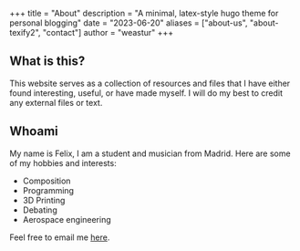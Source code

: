 +++
title = "About"
description = "A minimal, latex-style hugo theme for personal blogging"
date = "2023-06-20"
aliases = ["about-us", "about-texify2", "contact"]
author = "weastur"
+++
## What is this?

This website serves as a collection of resources and files that I have either found interesting, useful, or have made myself. 
I will do my best to credit any external files or text.

## Whoami

My name is Felix, I am a student and musician from Madrid. 
Here are some of my hobbies and interests:

* Composition
* Programming
* 3D Printing
* Debating
* Aerospace engineering

Feel free to email me [here](mailto:felixlosada@outlook.com?body=Hi%2C%20I%20found%20your%20email%20on%20your%20website.).